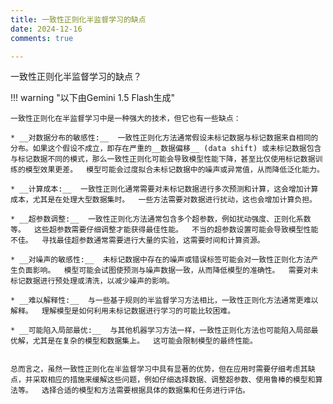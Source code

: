 ```yaml
---
title: 一致性正则化半监督学习的缺点
date: 2024-12-16
comments: true

---
```


一致性正则化半监督学习的缺点？

!!! warning "以下由Gemini 1.5 Flash生成"

    一致性正则化在半监督学习中是一种强大的技术，但它也有一些缺点：
    
    * __对数据分布的敏感性:__  一致性正则化方法通常假设未标记数据与标记数据来自相同的分布。如果这个假设不成立，即存在严重的__数据偏移__ (data shift) 或未标记数据包含与标记数据不同的模式，那么一致性正则化可能会导致模型性能下降，甚至比仅使用标记数据训练的模型效果更差。  模型可能会过度拟合未标记数据中的噪声或异常值，从而降低泛化能力。
    
    * __计算成本:__  一致性正则化通常需要对未标记数据进行多次预测和计算，这会增加计算成本，尤其是在处理大型数据集时。  一些方法需要对数据进行扰动，这也会增加计算负担。
    
    * __超参数调整:__  一致性正则化方法通常包含多个超参数，例如扰动强度、正则化系数等。  这些超参数需要仔细调整才能获得最佳性能。  不当的超参数设置可能会导致模型性能不佳。  寻找最佳超参数通常需要进行大量的实验，这需要时间和计算资源。
    
    * __对噪声的敏感性:__  未标记数据中存在的噪声或错误标签可能会对一致性正则化方法产生负面影响。  模型可能会试图使预测与噪声数据一致，从而降低模型的准确性。  需要对未标记数据进行预处理或清洗，以减少噪声的影响。
    
    * __难以解释性:__  与一些基于规则的半监督学习方法相比，一致性正则化方法通常更难以解释。  理解模型是如何利用未标记数据进行学习的可能比较困难。
    
    * __可能陷入局部最优:__  与其他机器学习方法一样，一致性正则化方法也可能陷入局部最优解，尤其是在复杂的模型和数据集上。  这可能会限制模型的最终性能。


    总而言之，虽然一致性正则化在半监督学习中具有显著的优势，但在应用时需要仔细考虑其缺点，并采取相应的措施来缓解这些问题，例如仔细选择数据、调整超参数、使用鲁棒的模型和算法等。  选择合适的模型和方法需要根据具体的数据集和任务进行评估。